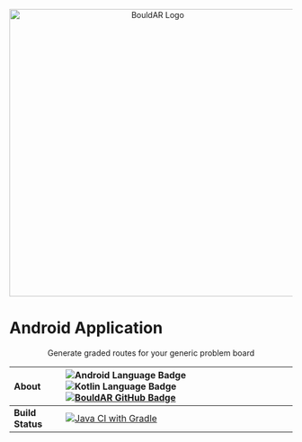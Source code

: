 <p style="text-align: center"><a href="https://github.com/BouldAR-Warwick"><img alt="BouldAR Logo" src="https://github.com/BouldAR-Warwick/bouldar-assets/raw/main/logo_purple.png" width="512"/></a></p>

# Android Application

<p style="text-align: center">
Generate graded routes for your generic problem board
</p>


| __About__ | ![Android Language Badge](https://badgen.net/badge/OS/Android?icon=https://github.com/BouldAR-Warwick/bouldar-assets/raw/main/other/icons/android.svg) ![Kotlin Language Badge](https://badgen.net/badge/language/Kotlin?icon=https://github.com/BouldAR-Warwick/bouldar-assets/raw/main/other/icons/kotlin.svg&color=f18e33) [![BouldAR GitHub Badge](https://badgen.net/badge/GitHub/BouldAR?icon=github&color=24292e)](https://github.com/BouldAR-Warwick) |
| :--- | :--- |
| __Build Status__ | [![Java CI with Gradle](https://github.com/BouldAR-Warwick/pbrg-android/actions/workflows/gradle-build.yml/badge.svg)](https://github.com/BouldAR-Warwick/pbrg-android/actions/workflows/gradle-build.yml) |
